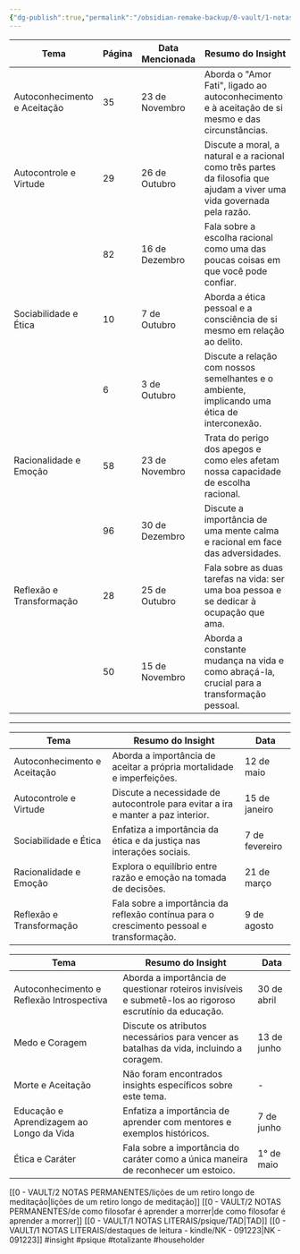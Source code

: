 ```yaml
---
{"dg-publish":true,"permalink":"/obsidian-remake-backup/0-vault/1-notas-literais/filosofia/365-ideias-estoicas/","tags":["insight","psique","totalizante","householder"],"dgHomeLink":true,"dgShowLocalGraph":true,"dgShowFileTree":true,"dgEnableSearch":true,"noteIcon":""}
---
```


| Tema                         | Página | Data Mencionada | Resumo do Insight                                                                                                       |
| ---------------------------- | ------ | --------------- | ----------------------------------------------------------------------------------------------------------------------- |
| Autoconhecimento e Aceitação | 35     | 23 de Novembro  | Aborda o "Amor Fati", ligado ao autoconhecimento e à aceitação de si mesmo e das circunstâncias.                        |
| Autocontrole e Virtude       | 29     | 26 de Outubro   | Discute a moral, a natural e a racional como três partes da filosofia que ajudam a viver uma vida governada pela razão. |
|                              | 82     | 16 de Dezembro  | Fala sobre a escolha racional como uma das poucas coisas em que você pode confiar.                                      |
| Sociabilidade e Ética        | 10     | 7 de Outubro    | Aborda a ética pessoal e a consciência de si mesmo em relação ao delito.                                                |
|                              | 6      | 3 de Outubro    | Discute a relação com nossos semelhantes e o ambiente, implicando uma ética de interconexão.                            |
| Racionalidade e Emoção       | 58     | 23 de Novembro  | Trata do perigo dos apegos e como eles afetam nossa capacidade de escolha racional.                                     |
|                              | 96     | 30 de Dezembro  | Discute a importância de uma mente calma e racional em face das adversidades.                                           |
| Reflexão e Transformação     | 28     | 25 de Outubro   | Fala sobre as duas tarefas na vida: ser uma boa pessoa e se dedicar à ocupação que ama.                                 |
|                              | 50     | 15 de Novembro  | Aborda a constante mudança na vida e como abraçá-la, crucial para a transformação pessoal.                              |

---

| Tema                        | Resumo do Insight                                                                                          | Data       |
|-----------------------------|------------------------------------------------------------------------------------------------------------|------------|
| Autoconhecimento e Aceitação | Aborda a importância de aceitar a própria mortalidade e imperfeições.                                       | 12 de maio |
| Autocontrole e Virtude      | Discute a necessidade de autocontrole para evitar a ira e manter a paz interior.                            | 15 de janeiro |
| Sociabilidade e Ética       | Enfatiza a importância da ética e da justiça nas interações sociais.                                        | 7 de fevereiro |
| Racionalidade e Emoção      | Explora o equilíbrio entre razão e emoção na tomada de decisões.                                            | 21 de março |
| Reflexão e Transformação    | Fala sobre a importância da reflexão contínua para o crescimento pessoal e transformação.                    | 9 de agosto |

| Tema                               | Resumo do Insight                                                                                          | Data       |
|------------------------------------|------------------------------------------------------------------------------------------------------------|------------|
| Autoconhecimento e Reflexão Introspectiva | Aborda a importância de questionar roteiros invisíveis e submetê-los ao rigoroso escrutínio da educação. | 30 de abril |
| Medo e Coragem                     | Discute os atributos necessários para vencer as batalhas da vida, incluindo a coragem.                      | 13 de junho |
| Morte e Aceitação                  | Não foram encontrados insights específicos sobre este tema.                                                 | -          |
| Educação e Aprendizagem ao Longo da Vida | Enfatiza a importância de aprender com mentores e exemplos históricos.                                      | 7 de junho  |
| Ética e Caráter                    | Fala sobre a importância do caráter como a única maneira de reconhecer um estoico.                          | 1° de maio  |

[[0 - VAULT/2 NOTAS PERMANENTES/lições de um retiro longo de meditação\|lições de um retiro longo de meditação]]
[[0 - VAULT/2 NOTAS PERMANENTES/de como filosofar é aprender a morrer\|de como filosofar é aprender a morrer]]
[[0 - VAULT/1 NOTAS LITERAIS/psique/TAD\|TAD]]
[[0 - VAULT/1 NOTAS LITERAIS/destaques de leitura - kindle/NK - 091223\|NK - 091223]]
#insight #psique #totalizante #householder
